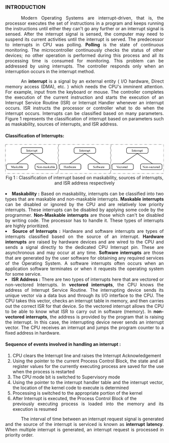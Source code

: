 ### INTRODUCTION<br>

<p style="text-indent:50px; text-align:justify;">Modern Operating Systems are interrupt-driven, that is, the processor executes the set of instructions in a program and keeps running the instructions until either they can't go any further or an interrupt signal is sensed. After the interrupt signal is sensed, the computer may need to suspend its current activities until the interrupt is served. The predecessor to interrupts in CPU was polling. <b>Polling</b> is the state of continuous monitoring. The microcontroller continuously checks the status of other devices; no other operation is performed during this process and all its processing time is consumed for monitoring. This problem can be addressed by using interrupts. The controller responds only when an interruption occurs in the interrupt method.</p>
<p style="text-indent:50px; text-align:justify;">An <b>interrupt</b> is a signal by an external entity ( I/O hardware, Direct memory access (DMA), etc. ) which needs the CPU's imminent attention. For example, input from the keyboard or mouse. The controller completes the execution of the current instruction and starts the execution of an Interrupt Service Routine (ISR) or Interrupt Handler whenever an interrupt occurs. ISR instructs the processor or controller what to do when the interrupt occurs. Interrupts can be classified based on many parameters. Figure 1 represents the classification of interrupt based on parameters such as maskability, sources of interrupts, and ISR address.</p>

#### Classification of Interrupts:

<center><img src="images/classification.png"/></center>

<center>Fig 1 : Classification of interrupt based on maskability, sources of interrupts, and ISR address respectively</center></br>

<li style="text-align:justify;"><b>Maskability :</b> Based on maskability, interrupts can be classified into two types that are maskable and non-maskable interrupts. <b>Maskable interrupts</b> can be disabled or ignored by the CPU and are relatively low priority interrupts. These interrupts can be disabled by applying some code by the programmer. <b>Non-Maskable interrupts</b> are those which can't be disabled by writing code. The processor has to handle it. These types of interrupts are highly prioritized.</li>
<li style="text-align:justify;"><b>Source of Interrupts :</b> Hardware and software interrupts are types of interrupts classified based on the source of an interrupt. <b>Hardware interrupts</b> are raised by hardware devices and are wired to the CPU and sends a signal directly to the dedicated CPU Interrupt pin. These are asynchronous and may occur at any time. <b>Software interrupts</b> are those that are generated by the user software for obtaining any required services of the Operating System. A software interrupts often occurs when an application software terminates or when it requests the operating system for some service.</li>
<li style="text-align:justify;"><b>ISR Address :</b> There are two types of interrupts here that are vectored or non-vectored Interrupts. In <b>vectored interrupts</b>, the CPU knows the address of Interrupt Service Routine. The interrupting device sends its unique vector via a data bus and through its I/O interface to the CPU. The CPU takes this vector, checks an interrupt table in memory, and then carries out the correct ISR for that device. So the vectored interrupt allows the CPU to be able to know what ISR to carry out in software (memory). In <b>non-vectored interrupts</b>, the address is provided by the program that is raising the interrupt. In this case, the interrupting device never sends an interrupt vector. The CPU receives an interrupt and jumps the program counter to a fixed address in hardware.</li>

#### Sequence of events involved in handling an interrupt :
<ol style="text-align:justify;">
<li>CPU clears the Interrupt line and raises the Interrupt Acknowledgement</li>         
<li>Using the pointer to the current Process Control Block, the state and all register values for the currently executing process are saved for the use when the process is restarted</li>
<li>The CPU mode bit is switched to Supervisory mode</li>
<li>Using the pointer to the interrupt handler table and the interrupt vector, the location of the kernel code to execute is determined</li>
<li>Processing is switched to the appropriate portion of the kernel</li>
<li>After Interrupt is executed, the Process Control Block of the</li> previously executing process is loaded into the memory and its execution is resumed</li>
</ol>

<p style="text-indent:50px; text-align:justify;">The interval of time between an interrupt request signal is generated and the source of the interrupt is serviced is known as <b>interrupt latency</b>. When multiple interrupt is generated, an interrupt request is processed in priority order.</p>
